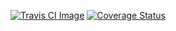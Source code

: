 [![Travis CI Image](https://travis-ci.org/welps/kaltura-entries-to-xml.svg?branch=master)](https://travis-ci.org/welps/kaltura-entries-to-xml) [![Coverage Status](https://coveralls.io/repos/welps/kaltura-entries-to-xml/badge.svg?branch=master&service=github)](https://coveralls.io/github/welps/kaltura-entries-to-xml?branch=master)

